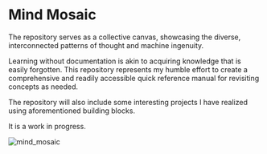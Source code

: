# Mind Mosaic
The repository serves as a collective canvas, showcasing the diverse, interconnected patterns of thought and machine ingenuity.

Learning without documentation is akin to acquiring knowledge that is easily forgotten. This repository represents my humble effort to create a comprehensive and readily accessible quick reference manual for revisiting concepts as needed.

The repository will also include some interesting projects I have realized using aforementioned building blocks. 

It is a work in progress.

![mind_mosaic](https://github.com/smartwhale8/mindmosaic/assets/42391677/4934016d-7e5a-4153-b822-158e210d9eb5)


